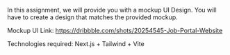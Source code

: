 In this assignment, we will provide you with a mockup UI Design. You will have to create a design that matches the provided mockup.

Mockup UI Link: https://dribbble.com/shots/20254545-Job-Portal-Website

Technologies required: Next.js + Tailwind + Vite

